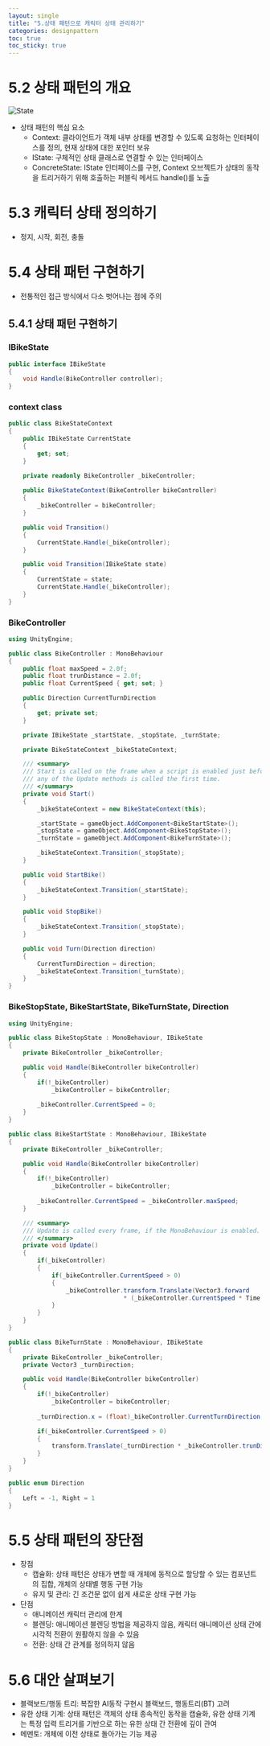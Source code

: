```yaml
---
layout: single
title: "5.상태 패턴으로 캐릭터 상태 관리하기"
categories: designpattern
toc: true
toc_sticky: true
---
```

# 5.2 상태 패턴의 개요

![State](https://github.com/Kurizzing/Kurizzing.github.io/assets/48445259/3400e825-40ac-4385-bf8b-2768704909c7)

- 상태 패턴의 핵심 요소
    - Context: 클라이언트가 객체 내부 상태를 변경할 수 있도록 요청하는 인터페이스를 정의, 현재 상태에 대한 포인터 보유
    - IState:  구체적인 상태 클래스로 연결할 수 있는 인터페이스
    - ConcreteState: IState 인터페이스를 구현, Context 오브젝트가 상태의 동작을 트리거하기 위해 호출하는 퍼블릭 메서드 handle()를 노출

# 5.3 캐릭터 상태 정의하기

- 정지, 시작, 회전, 충돌

# 5.4 상태 패턴 구현하기

- 전통적인 접근 방식에서 다소 벗어나는 점에 주의

## 5.4.1 상태 패턴 구현하기

### IBikeState

```csharp
public interface IBikeState
{
    void Handle(BikeController controller);
}
```

### context class

```csharp
public class BikeStateContext
{
    public IBikeState CurrentState
    {
        get; set;
    }

    private readonly BikeController _bikeController;
    
    public BikeStateContext(BikeController bikeController)
    {
        _bikeController = bikeController;
    }

    public void Transition()
    {
        CurrentState.Handle(_bikeController);
    }

    public void Transition(IBikeState state)
    {
        CurrentState = state;
        CurrentState.Handle(_bikeController);
    }
}
```

### BikeController

```csharp
using UnityEngine;

public class BikeController : MonoBehaviour
{
    public float maxSpeed = 2.0f;
    public float trunDistance = 2.0f;
    public float CurrentSpeed { get; set; }

    public Direction CurrentTurnDirection
    {
        get; private set;
    }

    private IBikeState _startState, _stopState, _turnState;

    private BikeStateContext _bikeStateContext;

    /// <summary>
    /// Start is called on the frame when a script is enabled just before
    /// any of the Update methods is called the first time.
    /// </summary>
    private void Start()
    {
        _bikeStateContext = new BikeStateContext(this);

        _startState = gameObject.AddComponent<BikeStartState>();
        _stopState = gameObject.AddComponent<BikeStopState>();
        _turnState = gameObject.AddComponent<BikeTurnState>();

        _bikeStateContext.Transition(_stopState);
    }

    public void StartBike()
    {
        _bikeStateContext.Transition(_startState);
    }

    public void StopBike()
    {
        _bikeStateContext.Transition(_stopState);
    }

    public void Turn(Direction direction)
    {
        CurrentTurnDirection = direction;
        _bikeStateContext.Transition(_turnState);
    }
}
```

### BikeStopState, BikeStartState, BikeTurnState, Direction

```csharp
using UnityEngine;

public class BikeStopState : MonoBehaviour, IBikeState
{
    private BikeController _bikeController;

    public void Handle(BikeController bikeController)
    {
        if(!_bikeController)
            _bikeController = bikeController;
        
        _bikeController.CurrentSpeed = 0;
    }
}

public class BikeStartState : MonoBehaviour, IBikeState
{
    private BikeController _bikeController;

    public void Handle(BikeController bikeController)
    {
        if(!_bikeController)
            _bikeController = bikeController;
        
        _bikeController.CurrentSpeed = _bikeController.maxSpeed;
    }

    /// <summary>
    /// Update is called every frame, if the MonoBehaviour is enabled.
    /// </summary>
    private void Update()
    {
        if(_bikeController)
        {
            if(_bikeController.CurrentSpeed > 0)
            {
                _bikeController.transform.Translate(Vector3.forward 
								* (_bikeController.CurrentSpeed * Time.deltaTime));
            }
        }
    }
}

public class BikeTurnState : MonoBehaviour, IBikeState
{
    private BikeController _bikeController;
    private Vector3 _turnDirection;

    public void Handle(BikeController bikeController)
    {
        if(!_bikeController)
            _bikeController = bikeController;
        
        _turnDirection.x = (float)_bikeController.CurrentTurnDirection;

        if(_bikeController.CurrentSpeed > 0)
        {
            transform.Translate(_turnDirection * _bikeController.trunDistance);
        }
    }
}

public enum Direction
{
    Left = -1, Right = 1
}
```

# 5.5 상태 패턴의 장단점

- 장점
    - 캡슐화: 상태 패턴은 상태가 변할 때 개체에 동적으로 할당할 수 있는 컴포넌트의 집합, 개체의 상태별 행동 구현 가능
    - 유지 및 관리: 긴 조건문 없이 쉽게 새로운 상태 구현 가능
- 단점
    - 애니메이션 캐릭터 관리에 한계
    - 블렌딩: 애니메이션 블렌딩 방법을 제공하지 않음, 캐릭터 애니메이션 상태 간에 시각적 전환이 원활하지 않을 수 있음
    - 전환: 상태 간 관계를 정의하지 않음

# 5.6 대안 살펴보기

- 블랙보드/행동 트리: 복잡한 AI동작 구현시 블랙보드, 행동트리(BT) 고려
- 유한 상태 기계: 상태 패턴은 객체의 상태 종속적인 동작을 캡슐화, 유한 상태 기계는 특정 입력 트리거를 기반으로 하는 유한 상태 간 전환에 깊이 관여
- 메멘토: 개체에 이전 상태로 돌아가는 기능 제공